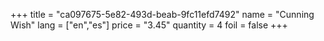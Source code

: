 +++
title = "ca097675-5e82-493d-beab-9fc11efd7492"
name = "Cunning Wish"
lang = ["en","es"]
price = "3.45"
quantity = 4
foil = false
+++
